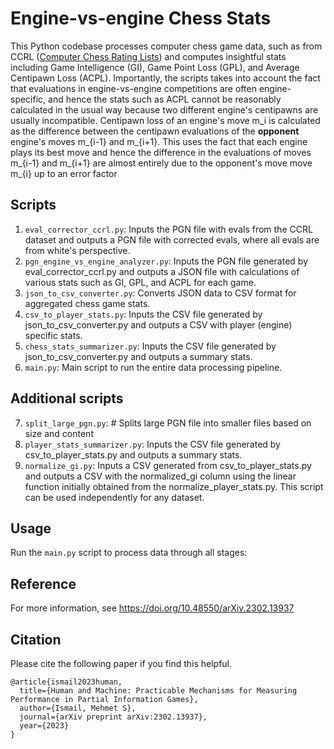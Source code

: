 # Engine-vs-engine Chess Stats
This Python codebase processes computer chess game data, such as from CCRL ([Computer Chess Rating Lists](https://computerchess.org.uk/ccrl/4040/)) and computes insightful stats including Game Intelligence (GI), Game Point Loss (GPL), and Average Centipawn Loss (ACPL). Importantly, the scripts takes into account the fact that evaluations in engine-vs-engine competitions are often engine-specific, and hence the stats such as ACPL cannot be reasonably calculated in the usual way because two different engine's centipawns are usually incompatible. Centipawn loss of an engine's move m_i is calculated as the difference between the centipawn evaluations of the **opponent** engine's moves m_{i-1} and m_{i+1}. This uses the fact that each engine plays its best move and hence the difference in the evaluations of moves m_{i-1} and m_{i+1} are almost entirely due to the opponent's move move m_{i} up to an error factor

## Scripts
1. `eval_corrector_ccrl.py`: Inputs the PGN file with evals from the CCRL dataset and outputs a PGN file with corrected evals, where all evals are from white's perspective.
2. `pgn_engine_vs_engine_analyzer.py`: Inputs the PGN file generated by eval_corrector_ccrl.py and outputs a JSON file with calculations of various stats such as GI, GPL, and ACPL for each game.
3. `json_to_csv_converter.py`: Converts JSON data to CSV format for aggregated chess game stats.
4. `csv_to_player_stats.py`: Inputs the CSV file generated by json_to_csv_converter.py and outputs a CSV with player (engine) specific stats.
5. `chess_stats_summarizer.py`: Inputs the CSV file generated by json_to_csv_converter.py and outputs a summary stats.
6. `main.py`: Main script to run the entire data processing pipeline.

## Additional scripts

7. `split_large_pgn.py`: # Splits large PGN file into smaller files based on size and content
9. `player_stats_summarizer.py`: Inputs the CSV file generated by csv_to_player_stats.py and outputs a summary stats.
10. `normalize_gi.py`: Inputs a CSV generated from csv_to_player_stats.py and outputs a CSV with the normalized_gi column using the linear function initially obtained from the normalize_player_stats.py. This script can be used independently for any dataset.


## Usage
Run the `main.py` script to process data through all stages:

## Reference
For more information, see https://doi.org/10.48550/arXiv.2302.13937

## Citation
Please cite the following paper if you find this helpful.
```
@article{ismail2023human,
  title={Human and Machine: Practicable Mechanisms for Measuring Performance in Partial Information Games},
  author={Ismail, Mehmet S},
  journal={arXiv preprint arXiv:2302.13937},
  year={2023}
}
```
